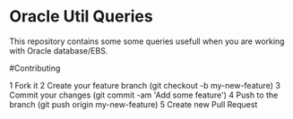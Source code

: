 # Oracle Util Queries

This repository contains some some queries usefull when you are working with Oracle database/EBS.

#Contributing

1 Fork it
2 Create your feature branch (git checkout -b my-new-feature)
3 Commit your changes (git commit -am 'Add some feature')
4 Push to the branch (git push origin my-new-feature) 
5 Create new Pull Request
